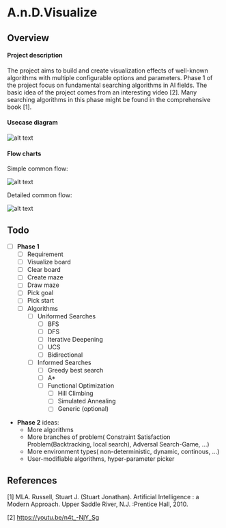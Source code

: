 # A.n.D.Visualize


## Overview

#### Project description
The project aims to build and create visualization effects of well-known algorithms with multiple configurable options and parameters. Phase 1 of the project focus on fundamental searching algorithms in AI fields. The basic idea of the project comes from an interesting video [2]. Many searching algorithms in this phase might be found in the comprehensive book [1].

#### Usecase diagram
![alt text](https://github.com/Nguyencongdat1997/A.n.D.Visualize/blob/phase1/dev/requirement/documents/diagrams/Usecase_diagram.jpg)

#### Flow charts
Simple common flow:

![alt text](https://github.com/Nguyencongdat1997/A.n.D.Visualize/blob/phase1/dev/requirement/documents/diagrams/flow_chart_1.jpg)

Detailed common flow:

![alt text](https://github.com/Nguyencongdat1997/A.n.D.Visualize/blob/phase1/dev/requirement/documents/diagrams/flow_chart_2.jpg)


## Todo
- [ ] **Phase 1**
  - [ ] Requirement
  - [ ] Visualize board
  - [ ] Clear board
  - [ ] Create maze
  - [ ] Draw maze
  - [ ] Pick goal
  - [ ] Pick start
  - [ ] Algorithms
    - [ ] Uniformed Searches
      - [ ] BFS
      - [ ] DFS
      - [ ] Iterative Deepening
      - [ ] UCS
      - [ ] Bidirectional
    - [ ] Informed Searches
      - [ ] Greedy best search
      - [ ] A*
      - [ ] Functional Optimization
        - [ ] Hill Climbing
        - [ ] Simulated Annealing
        - [ ] Generic (optional)
 - **Phase 2** ideas:
    - More algorithms
    - More branches of problem( Constraint Satisfaction Problem(Backtracking, local search), Adversal Search-Game, ...)
    - More environment types( non-deterministic, dynamic, continous, ...)
    - User-modifiable algorithms, hyper-parameter picker

## References
[1] MLA. Russell, Stuart J. (Stuart Jonathan). Artificial Intelligence : a Modern Approach. Upper Saddle River, N.J. :Prentice Hall, 2010.

[2] https://youtu.be/n4t_-NjY_Sg 
